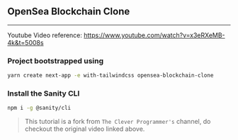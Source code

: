 ## OpenSea Blockchain Clone

---

Youtube Video reference:
https://www.youtube.com/watch?v=x3eRXeMB-4k&t=5008s

### Project bootstrapped using

```bash
yarn create next-app -e with-tailwindcss opensea-blockchain-clone
```

### Install the Sanity CLI

```bash
npm i -g @sanity/cli
```

> This tutorial is a fork from `The Clever Programmer's` channel, do checkout the original video linked above.
